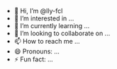 - 👋 Hi, I’m @lly-fcl
- 👀 I’m interested in ...
- 🌱 I’m currently learning ...
- 💞️ I’m looking to collaborate on ...
- 📫 How to reach me ...
- 😄 Pronouns: ...
- ⚡ Fun fact: ...

<!---
lly-fcl/lly-fcl is a ✨ special ✨ repository because its `README.md` (this file) appears on your GitHub profile.
You can click the Preview link to take a look at your changes.
--->
